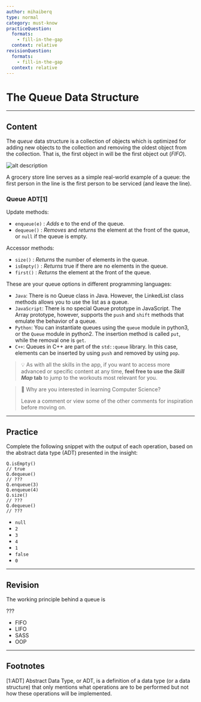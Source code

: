 ```yaml
---
author: mihaiberq
type: normal
category: must-know
practiceQuestion:
  formats:
    - fill-in-the-gap
  context: relative
revisionQuestion:
  formats:
    - fill-in-the-gap
  context: relative
---
```


# The Queue Data Structure


---

## Content

The *queue* data structure is a collection of objects which is optimized for adding new objects to the collection and removing the oldest object from the collection. That is, the first object in will be the first object out (*FIFO*).

![alt description](https://img.enkipro.com/3dd036f972054d0dcc68ac19b52244c7.png)

A grocery store line serves as a simple real-world example of a queue: the first person in the line is the first person to be serviced (and leave the line).

### Queue ADT[1]

Update methods:

- `enqueue(e)` : *Adds* e to the end of the queue.
- `dequeue()` : *Removes* and *returns* the element at the front of the queue, or `null` if the queue is empty.

Accessor methods:

- `size()` : *Returns* the number of elements in the queue.
- `isEmpty()` : *Returns* true if there are no elements in the queue.
- `first()` : *Returns* the element at the front of the queue.

These are your queue options in different programming languages:

- `Java`: There is no Queue class in Java. However, the LinkedList class methods allows you to use the list as a queue.
- `JavaScript`: There is no special Queue prototype in JavaScript. The Array prototype, however, supports the `push` and `shift` methods that emulate the behavior of a queue.
- `Python`: You can instantiate queues using the `queue` module in python3, or the `Queue` module in python2. The insertion method is called `put`, while the removal one is `get`.
- `C++`: Queues in C++ are part of the `std::queue` library. In this case, elements can be inserted by using `push` and removed by using `pop`.

> 💡 As with all the skills in the app, if you want to access more advanced or specific content at any time, **feel free to use the *Skill Map* tab** to jump to the workouts most relevant for you.

> 💬 Why are you interested in learning Computer Science?
>
> Leave a comment or view some of the other comments for inspiration before moving on.


---

## Practice

Complete the following snippet with the output of each operation, based on the abstract data type (ADT) presented in the insight:

```plain-text
Q.isEmpty()
// true
Q.dequeue()
// ???
Q.enqueue(3)
Q.enqueue(4)
Q.size()
// ???
Q.dequeue()
// ???
```

- `null`
- `2`
- `3`
- `4`
- `1`
- `false`
- `0`


---

## Revision

The working principle behind a queue is

???

- FIFO
- LIFO
- SASS
- OOP


---

## Footnotes

[1:ADT]
Abstract Data Type, or ADT, is a definition of a data type (or a data structure) that only mentions what operations are to be performed but not how these operations will be implemented.
